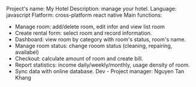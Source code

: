 Project's name: My Hotel
Description:  manage your hotel.
Language: javascript
Flatform: cross-platform react native
Main functions:
- Manage room: add/delete room, edit infor and view list room
- Create rental form: select room and record information.
- Dashboard: view room by category with room's status, room's name.
- Manage room status: change rooom status (cleaning, repairing, availabel)
- Checkout: calculate amount of room and create bill.
- Report statistics: income daily/weekly/monthly, usage density of room.
- Sync data with online database.
Dev - Project manager: Nguyen Tan Khang
